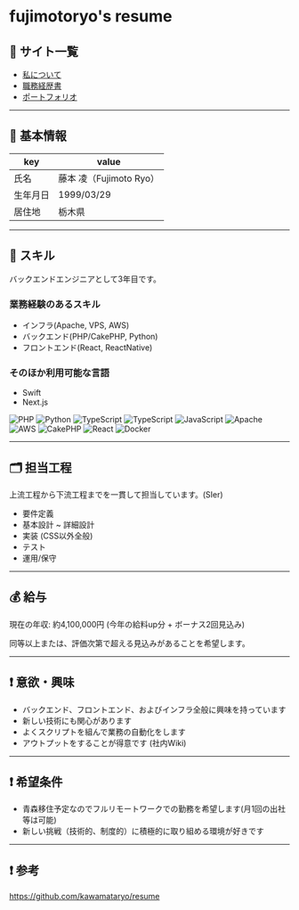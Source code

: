 # fujimotoryo's resume



## 📗 サイト一覧

- [私について](https://ryofujimotox.github.io/resume/)  
- [職務経歴書](https://ryofujimotox.github.io/resume/work_history)  
- [ポートフォリオ](https://ryo1999.com/)  

---


## 🤗 基本情報

|key|value|
|---|---|
|氏名|藤本 凌（Fujimoto Ryo）|
|生年月日|1999/03/29|
|居住地|栃木県|

---


## 📝 スキル

バックエンドエンジニアとして3年目です。

### 業務経験のあるスキル

- インフラ(Apache, VPS, AWS)
- バックエンド(PHP/CakePHP, Python)
- フロントエンド(React, ReactNative)



### そのほか利用可能な言語

- Swift
- Next.js

<p>
<img alt="PHP" src="https://img.shields.io/badge/PHP-ccc.svg?logo=php&style=flat">
  <img alt="Python" src="https://img.shields.io/badge/-Python-3776AB?style=flat-square&logo=Python&logoColor=white" />
  <img alt="TypeScript" src="https://img.shields.io/badge/-TypeScript-007ACC?style=flat-square&logo=typescript&logoColor=white" />
  <img alt="TypeScript" src="https://img.shields.io/badge/-TypeScript-007ACC?style=flat-square&logo=typescript&logoColor=white" />
  <img alt="JavaScript" src="https://img.shields.io/badge/-JavaScript-F7DF1E?style=flat-square&logo=JavaScript&logoColor=white" />


  <img alt="Apache" src="https://img.shields.io/badge/-Apache-D22128.svg?logo=apache&style=flat">
<img alt="AWS" src="https://img.shields.io/badge/-Amazon%20AWS-232F3E.svg?logo=amazon-aws&style=flat">
<img alt="CakePHP" src="https://img.shields.io/badge/-CakePHP-D3DC43.svg?logo=cakephp&style=flat">
  <img alt="React" src="https://img.shields.io/badge/-React-45b8d8?style=flat-square&logo=react&logoColor=white" />
  <img alt="Docker" src="https://img.shields.io/badge/-Docker-46a2f1?style=flat-square&logo=docker&logoColor=white" />
</p>

---




## 🗂️ 担当工程

上流工程から下流工程までを一貫して担当しています。(SIer)

- 要件定義
- 基本設計 ~ 詳細設計
- 実装 (CSS以外全般)
- テスト
- 運用/保守

---



## 💰 給与

現在の年収: 約4,100,000円
(今年の給料up分 + ボーナス2回見込み)

同等以上または、評価次第で超える見込みがあることを希望します。

---



## ❗️ 意欲・興味

- バックエンド、フロントエンド、およびインフラ全般に興味を持っています
- 新しい技術にも関心があります
- よくスクリプトを組んで業務の自動化をします
- アウトプットをすることが得意です (社内Wiki)

---




## ❗️ 希望条件

- 青森移住予定なのでフルリモートワークでの勤務を希望します(月1回の出社等は可能)
- 新しい挑戦（技術的、制度的）に積極的に取り組める環境が好きです

---


## ❗️ 参考

https://github.com/kawamataryo/resume

